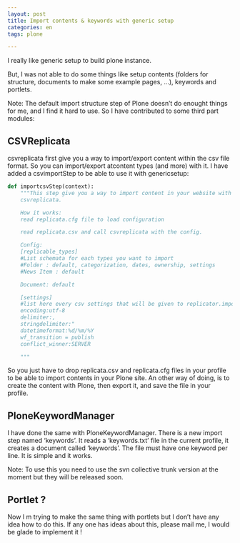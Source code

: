 ```yaml
---
layout: post
title: Import contents & keywords with generic setup
categories: en
tags: plone

---
```


I really like generic setup to build plone instance.

But, I was not able to do some things like setup contents (folders for structure, documents to make some example pages, …), keywords and portlets.

Note: The default import structure step of Plone doesn’t do enought things for me, and I find it hard to use. So I have contributed to some third part modules:

## CSVReplicata

csvreplicata first give you a way to import/export content within the csv file format. So you can import/export atcontent types (and more) with it. I have added a csvimportStep to be able to use it with genericsetup:

```python
def importcsvStep(context):
    """This step give you a way to import content in your website with
    csvreplicata.

    How it works:
    read replicata.cfg file to load configuration

    read replicata.csv and call csvreplicata with the config.

    Config:
    [replicable_types]
    #List schemata for each types you want to import
    #Folder : default, categorization, dates, ownership, settings
    #News Item : default

    Document: default

    [settings]
    #list here every csv settings that will be given to replicator.importcsv
    encoding:utf-8
    delimiter:,
    stringdelimiter:"
    datetimeformat:%d/%m/%Y
    wf_transition = publish
    conflict_winner:SERVER

    """
```

So you just have to drop replicata.csv and replicata.cfg files in your profile to be able to import contents in your Plone site. An other way of doing, is to create the content with Plone, then export it, and save the file in your profile.

## PloneKeywordManager

I have done the same with PloneKeywordManager. There is a new import step named ‘keywords’. It reads a ‘keywords.txt’ file in the current profile, it creates a document called ‘keywords’. The file must have one keyword per line. It is simple and it works.

Note: To use this you need to use the svn collective trunk version at the moment but they will be released soon.

## Portlet ?

Now I m trying to make the same thing with portlets but I don’t have any idea how to do this. If any one has ideas about this, please mail me, I would be glade to implement it !